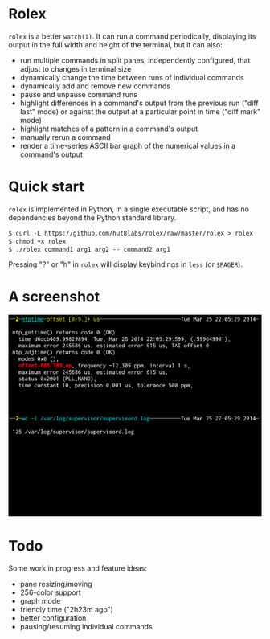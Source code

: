 # Rolex

`rolex` is a better `watch(1)`. It can run a command periodically, displaying
its output in the full width and height of the terminal, but it can also:

* run multiple commands in split panes, independently configured, that adjust
  to changes in terminal size
* dynamically change the time between runs of individual commands
* dynamically add and remove new commands
* pause and unpause command runs
* highlight differences in a command's output from the previous run ("diff
  last" mode) or against the output at a particular point in time ("diff mark"
  mode)
* highlight matches of a pattern in a command's output
* manually rerun a command
* render a time-series ASCII bar graph of the numerical values in a command's
  output


# Quick start

`rolex` is implemented in Python, in a single executable script, and has no
dependencies beyond the Python standard library.

    $ curl -L https://github.com/hut8labs/rolex/raw/master/rolex > rolex
    $ chmod +x rolex
    $ ./rolex command1 arg1 arg2 -- command2 arg1

Pressing "?" or "h" in `rolex` will display keybindings in `less` (or
`$PAGER`).


# A screenshot

![Rolex Screenshot](https://github.com/hut8labs/rolex/blob/master/doc/rolex.png?raw=true)


# Todo

Some work in progress and feature ideas:

* pane resizing/moving
* 256-color support
* graph mode
* friendly time ("2h23m ago")
* better configuration
* pausing/resuming individual commands
